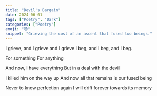 ```yaml
---
title: "Devil's Bargain"
date: 2024-06-01
tags: ["Poetry", "Dark"]
categories: ["Poetry"]
emoji: "😈"
snippet: "Grieving the cost of an ascent that fused two beings."
---
```

I grieve, and I grieve and I grieve
I beg, and I beg, and I beg.

For something
For anything

And now, I have everything
But in a deal with the devil

I killed him on the way up
And now all that remains is our fused being

Never to know perfection again I will drift forever towards its memory
